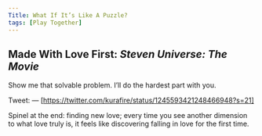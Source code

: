 ```yaml
---
Title: What If It’s Like A Puzzle?
tags: [Play Together]
---
```


## Made With Love First: _Steven Universe: The Movie_

Show me that solvable problem. I’ll do the hardest part with you.


Tweet:
— [https://twitter.com/kurafire/status/1245593421248466948?s=21]


Spinel at the end: finding new love; every time you see another dimension to what love truly is, it feels like discovering falling in love for the first time.
